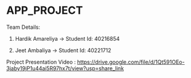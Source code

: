 # APP_PROJECT

Team Details:
1. Hardik Amareliya -> Student Id: 40216854

2. Jeet Ambaliya -> Student Id: 40221712

Project Presentation Video : https://drive.google.com/file/d/1Qt591OEo-3jaby19jP1u44ai5R97hx7t/view?usp=share_link
